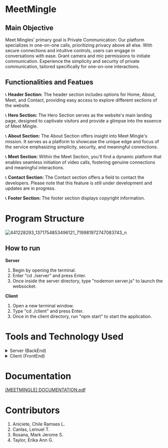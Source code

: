 # MeetMingle

## Main Objective
 Meet Mingles’ primary goal is Private Communication: Our platform specializes in one-on-one calls, prioritizing privacy above all else. With secure connections and intuitive controls, users can engage in conversations with ease. Grant camera and mic permissions to initiate communication. Experience the simplicity and security of private communication, tailored specifically for one-on-one interactions.

 ## Functionalities and Featues
📞 **Header Section:** The header section includes options for Home, About, Meet, and Contact, providing easy access to explore different sections of the website.
 
📞 **Hero Section:** The Hero Section serves as the website's main landing page, designed to captivate visitors and provide a glimpse into the essence of Meet Mingle.
 
📞 **About Section:** The About Section offers insight into Meet Mingle's mission. It serves as a platform to showcase the unique edge and focus of the service emphasizing simplicity, security, and meaningful connections.

📞 **Meet Section:** Within the Meet Section, you'll find a dynamic platform that enables seamless initiation of video calls, fostering genuine connections and meaningful interactions.

📞 **Contact Section:** The Contact section offers a field to contact the developers. Please note that this feature is still under development and updates are in progress.

📞 **Footer Section:** The footer section displays copyright information.

# Program Structure
![441228293_1371754853496121_719981972747083743_n](https://github.com/craniciete/MeetMingle/assets/112965556/26dd05cd-2f07-4827-a2d9-e7344bcee293)

 ## How to run
**Server**
1. Begin by opening the terminal.
2. Enter "cd ./server" and press Enter.
3. Once inside the server directory, type "nodemon server.js" to launch the websocket.
   
**Client**
1. Open a new terminal window.
2. Type "cd ./client" and press Enter.
3. Once in the client directory, run "npm start" to start the application.

# Tools and Technology Used
<details>
<summary>Server (BackEnd)</summary>

### Package.json
Generates a package.json file.
```bash
npm init -y
```

### Cors
Manages cross-origin request security.
```bash
npm init cors
```

### Express
Handles server functionality.
```bash
npm i express
```

### Socket.io
An API that facilitates real-time data connections.
```bash
npm i socket.io
```

### Nodemon
Automatically refreshes the server on code changes.
```bash
npm i nodemon
```

</details>

<details>
<summary>Client (FrontEnd)</summary>

### React
Set up the React application.
```bash
npx create-react-app
```

### Copy to Clipboard
Enables copying meeting IDs or codes.
```bash
npm install copy-to-clipboard
```

### Simple-Peer
An API that enables one-to-one or one-to-many video or audio communication.
```bash
npm install simple-peer
```

### Socket.io Client
Facilitates client-side real-time data connections.
```bash
npm install socket.io-client
```

### Tailwind.css
Handles styling of elements.
```bash
npm install -D tailwindcss
```

### React-Icons
Provides icon functionality.
```bash
npm install react-icons
```
</details>


# Documentation
[[MEETMINGLE] DOCUMENTATION.pdf](https://github.com/user-attachments/files/15587489/MEETMINGLE.DOCUMENTATION.pdf)

# Contributors
1. Aniciete, Chile Ramses L.
2. Canlas, Lemuel T.
3. Rosana, Mark Jerome S.
4. Taylor, Erika Ann G.
